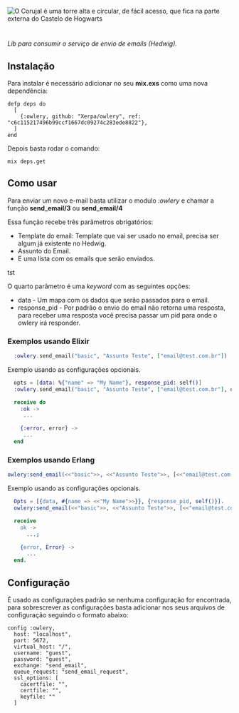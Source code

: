 ![O Corujal é uma torre alta e circular, de fácil acesso, que fica na parte externa do Castelo de Hogwarts](https://i.imgur.com/9ipQed5.png)
#
*Lib para consumir o serviço de envio de emails (Hedwig).*

## Instalação

Para instalar é necessário adicionar no seu **mix.exs** como uma nova dependência:

```
defp deps do
  [
    {:owlery, github: "Xerpa/owlery", ref: "c6c115217496b99ccf1667dc09274c283ede8822"},
  ]
end
```

Depois basta rodar o comando:

```
mix deps.get
```

## Como usar

Para enviar um novo e-mail basta utilizar o modulo *:owlery* e chamar a função **send_email/3** ou **send_email/4**

Essa função recebe três parâmetros obrigatórios:

- Template do email: Template que vai ser usado no email, precisa ser algum já existente no Hedwig.
- Assunto do Email.
- E uma lista com os emails que serão enviados.

tst

O quarto parâmetro é uma *keyword* com as seguintes opções:

- data - Um mapa com os dados que serão passados para o email.
- response_pid - Por padrão o envio do email não retorna uma resposta, para receber uma resposta você precisa passar um pid para onde o owlery irá responder.

### Exemplos usando Elixir

```elixir
  :owlery.send_email("basic", "Assunto Teste", ["email@test.com.br"])
```

Exemplo usando as configurações opcionais.

```elixir
  opts = [data: %{"name" => "My Name"}, response_pid: self()]
  :owlery.send_email("basic", "Assunto Teste", ["email@test.com.br"], opts)

  receive do
    :ok ->
     ...

    {:error, error} ->
     ...
  end
```

### Exemplos usando Erlang

```erlang
owlery:send_email(<<"basic">>, <<"Assunto Teste">>, [<<"email@test.com.br">>])
```

Exemplo usando as configurações opcionais.

```erlang
  Opts = [{data, #{name => <<"My Name">>}}, {response_pid, self()}].
  owlery:send_email(<<"basic">>, <<"Assunto Teste">>, [<<"email@test.com.br">>], Opts).

  receive
    ok ->
      ...;

    {error, Error} ->
      ...
  end.
```

## Configuração

É usado as configurações padrão se nenhuma configuração for encontrada, para sobrescrever as configurações basta adicionar
nos seus arquivos de configuração seguindo o formato abaixo:

```
config :owlery,
  host: "localhost",
  port: 5672,
  virtual_host: "/",
  username: "guest",
  password: "guest",
  exchange: "send_email",
  queue_request: "send_email_request",
  ssl_options: [
    cacertfile: "",
    certfile: "",
    keyfile: ""
  ]
```

